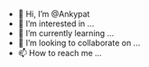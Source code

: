 - 👋 Hi, I’m @Ankypat
- 👀 I’m interested in ...
- 🌱 I’m currently learning ...
- 💞️ I’m looking to collaborate on ...
- 📫 How to reach me ...

<!---
Ankypat/Ankypat is a ✨ special ✨ repository because its `README.md` (this file) appears on your GitHub profile.
You can click the Preview link to take a look at your changes.
